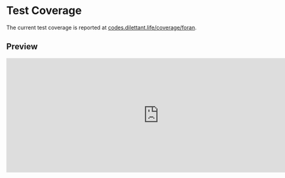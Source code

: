 # Test Coverage

The current test coverage is reported at <a href="https://codes.dilettant.life/coverage/foran/" target="coverage">codes.dilettant.life/coverage/foran</a>.

## Preview

<iframe width="800px" height="300px" style="border: 0px;" src="https://codes.dilettant.life/coverage/foran/"></iframe>
